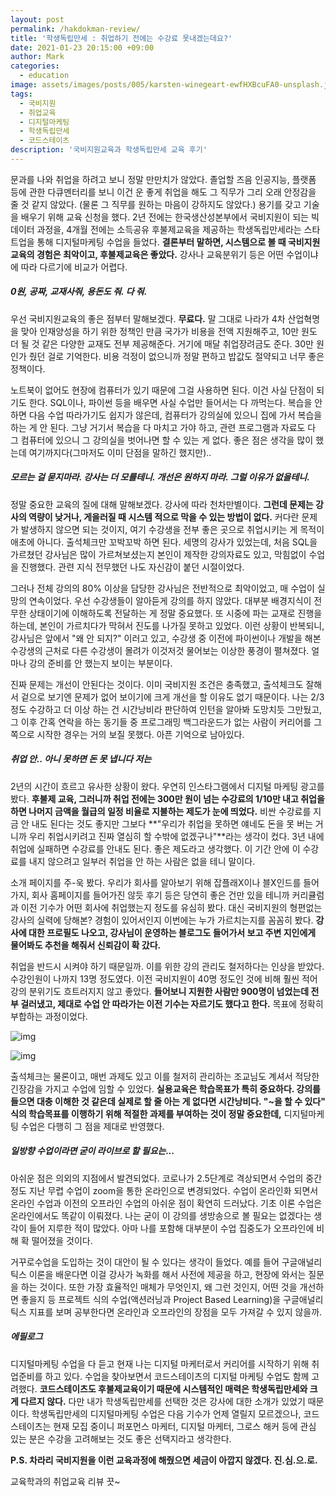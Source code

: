 ```yaml
---
layout: post
permalink: /hakdokman-review/
title: '학생독립만세 : 취업하기 전에는 수강료 못내겠는데요?'
date: 2021-01-23 20:15:00 +09:00
author: Mark
categories:
  - education
image: assets/images/posts/005/karsten-winegeart-ewfHXBcuFA0-unsplash.jpg
tags:
  - 국비지원
  - 취업교육
  - 디지털마케팅
  - 학생독립만세
  - 코드스테이츠
description: '국비지원교육과 학생독립만세 교육 후기'
---
```


 문과를 나와 취업을 하려고 보니 정말 만만치가 않았다. 졸업할 즈음 인공지능, 플랫폼 등에 관한 다큐멘터리를 보니 이건 운 좋게 취업을 해도 그 직무가 그리 오래 안정감을 줄 것 같지 않았다. (물론 그 직무를 원하는 마음이 강하지도 않았다.) 용기를 갖고 기술을 배우기 위해 교육 신청을 했다. 2년 전에는 한국생산성본부에서 국비지원이 되는 빅데이터 과정을, 4개월 전에는 소득공유 후불제교육을 제공하는 학생독립만세라는 스타트업을 통해 디지털마케팅 수업을 들었다. **결론부터 말하면, 시스템으로 볼 때 국비지원교육의 경험은 최악이고, 후불제교육은 좋았다.** 강사나 교육분위기 등은 어떤 수업이냐에 따라 다르기에 비교가 어렵다.

##### 0원, 공짜, 교재사줘, 용돈도 줘. 다 줘.

 우선 국비지원교육의 좋은 점부터 말해보겠다. **무료다.** 말 그대로 나라가 4차 산업혁명을 맞아 인재양성을 하기 위한 정책인 만큼 국가가 비용을 전액 지원해주고, 10만 원도 더 될 것 같은 다양한 교재도 전부 제공해준다. 거기에 매달 취업장려금도 준다. 30만 원인가 줬던 걸로 기억한다. 비용 걱정이 없으니까 정말 편하고 밥값도 절약되고 너무 좋은 정책이다.

 노트북이 없어도 현장에 컴퓨터가 있기 때문에 그걸 사용하면 된다. 이건 사실 단점이 되기도 한다. SQL이나, 파이썬 등을 배우면 사실 수업만 들어서는 다 까먹는다. 복습을 안 하면 다음 수업 따라가기도 쉽지가 않은데, 컴퓨터가 강의실에 있으니 집에 가서 복습을 하는 게 안 된다. 그냥 거기서 복습을 다 마치고 가야 하고, 관련 프로그램과 자료도 다 그 컴퓨터에 있으니 그 강의실을 벗어나면 할 수 있는 게 없다. 좋은 점은 생각을 많이 했는데 여기까지다(그마저도 이미 단점을 말하긴 했지만)..



##### 모르는 걸 묻지마라. 강사는 더 모를테니. 개선은 원하지 마라. 그럴 이유가 없을테니.

 정말 중요한 교육의 질에 대해 말해보겠다. 강사에 따라 천차만별이다. **그런데 문제는 강사의 역량이 낮거나, 게을러질 때 시스템 적으로 막을 수 있는 방법이 없다.** 커다란 문제가 발생하지 않으면 되는 것이지, 여기 수강생을 전부 좋은 곳으로 취업시키는 게 목적이 애초에 아니다. 출석체크만 꼬박꼬박 하면 된다. 세명의 강사가 있었는데, 처음 SQL을 가르쳤던 강사님은 많이 가르쳐보셨는지 본인이 제작한 강의자료도 있고, 막힘없이 수업을 진행했다. 관련 지식 전무했던 나도 자신감이 붙던 시절이었다.

 그러나 전체 강의의 80% 이상을 담당한 강사님은 전반적으로 최악이었고, 매 수업이 실망의 연속이었다. 우선 수강생들이 알아듣게 강의를 하지 않았다. 대부분 배경지식이 전무한 상태이기에 이해하도록 전달하는 게 정말 중요했다. 또 시중에 파는 교재로 진행을 하는데, 본인이 가르치다가 막혀서 진도를 나가질 못하고 있었다. 이런 상황이 반복되니, 강사님은 앞에서 "왜 안 되지?" 이러고 있고, 수강생 중 이전에 파이썬이나 개발을 해본 수강생의 근처로 다른 수강생이 몰려가 이것저것 물어보는 이상한 풍경이 펼쳐졌다. 얼마나 강의 준비를 안 했는지 보이는 부분이다.

 진짜 문제는 개선이 안된다는 것이다. 이미 국비지원 조건은 충족했고, 출석체크도 잘해서 겉으로 보기엔 문제가 없어 보이기에 크게 개선을 할 이유도 없기 때문이다. 나는 2/3 정도 수강하고 더 이상 하는 건 시간낭비라 판단하여 인턴을 알아봐 도망치듯 그만뒀고, 그 이후 간혹 연락을 하는 동기들 중 프로그래밍 백그라운드가 없는 사람이 커리어를 그쪽으로 시작한 경우는 거의 보질 못했다. 아픈 기억으로 남아있다.



##### 취업 안.. 아니 못하면 돈 못 냅니다 저는

 2년의 시간이 흐르고 유사한 상황이 왔다. 우연히 인스타그램에서 디지털 마케팅 광고를 봤다. **후불제 교육, 그러니까 취업 전에는 300만 원이 넘는 수강료의 1/10만 내고 취업을 하면 나머지 금액을 월급의 일정 비율로 지불하는 제도가 눈에 띄었다.** 비싼 수강료를 지금 안 내도 된다는 것도 좋지만 그보다 **"우리가 취업을 못하면 얘네도 돈을 못 버는 거니까 우리 취업시키려고 진짜 열심히 할 수밖에 없겠구나"**라는 생각이 컸다. 3년 내에 취업에 실패하면 수강료를 안내도 된다. 좋은 제도라고 생각했다. 이 기간 안에 이 수강료를 내지 않으려고 일부러 취업을 안 하는 사람은 없을 테니 말이다.

 소개 페이지를 주-욱 봤다. 우리가 회사를 알아보기 위해 잡플래X이나 블X인드를 들어가지, 회사 홈페이지를 들어가진 않듯 후기 등은 당연히 좋은 건만 있을 테니까 커리큘럼과 이전 기수가 어떤 회사에 취업했는지 정도를 유심히 봤다. 대신 국비지원의 형편없는 강사의 실력에 당해본? 경험이 있어서인지 이번에는 누가 가르치는지를 꼼꼼히 봤다. **강사에 대한 프로필도 나오고, 강사님이 운영하는 블로그도 들어가서 보고 주변 지인에게 물어봐도 추천을 해줘서 신뢰감이 확 갔다.**

 취업을 반드시 시켜야 하기 때문일까. 이를 위한 강의 관리도 철저하다는 인상을 받았다. 수강인원이 나까지 13명 정도였다. 이전 국비지원이 40명 정도인 것에 비해 훨씬 적어 강의 분위기도 흐트러지지 않고 좋았다. **들어보니 지원한 사람만 900명이 넘었는데 전부 걸러냈고, 제대로 수업 안 따라가는 이전 기수는 자르기도 했다고 한다.** 목표에 정확히 부합하는 과정이었다.



![img](https://img1.daumcdn.net/thumb/R1280x0/?fname=http%3A%2F%2Ft1.daumcdn.net%2Fbrunch%2Fservice%2Fuser%2F5jjU%2Fimage%2FzPsRwyPmlABwDH90U0OWauPnWgk.png)

![img](https://img1.daumcdn.net/thumb/R1280x0/?fname=http%3A%2F%2Ft1.daumcdn.net%2Fbrunch%2Fservice%2Fuser%2F5jjU%2Fimage%2FhiwmA7525aorhXvl8K_Pg-u8G70.png)

 출석체크는 물론이고, 매번 과제도 있고 이를 철저히 관리하는 조교님도 계셔서 적당한 긴장감을 가지고 수업에 임할 수 있었다. **실용교육은 학습목표가 특히 중요하다. 강의를 들으면 대충 이해한 것 같은데 실제로 할 줄 아는 게 없다면 시간낭비다. "~을 할 수 있다" 식의 학습목표를 이행하기 위해 적절한 과제를 부여하는 것이 정말 중요한데,** 디지털마케팅 수업은 다행히 그 점을 제대로 반영했다.



##### 일방향 수업이라면 굳이 라이브로 할 필요는...

 아쉬운 점은 의외의 지점에서 발견되었다. 코로나가 2.5단계로 격상되면서 수업의 중간 정도 지난 무렵 수업이 zoom을 통한 온라인으로 변경되었다. 수업이 온라인화 되면서 온라인 수업과 이전의 오프라인 수업의 아쉬운 점이 확연히 드러났다. 기초 이론 수업은 온라인에서도 똑같이 이뤄졌다. 나는 굳이 이 강의를 생방송으로 볼 필요는 없겠다는 생각이 들어 지루한 적이 많았다. 아마 나를 포함해 대부분이 수업 집중도가 오프라인에 비해 확 떨어졌을 것이다.

 거꾸로수업을 도입하는 것이 대안이 될 수 있다는 생각이 들었다. 예를 들어 구글애널리틱스 이론을 배운다면 이걸 강사가 녹화를 해서 사전에 제공을 하고, 현장에 와서는 질문을 하는 것이다. 또한 가장 효율적인 매체가 무엇인지, 왜 그런 것인지, 어떤 것을 개선하면 좋을지 등 프로젝트 식의 수업(액션러닝과 Project Based Learning)을 구글애널리틱스 지표를 보며 공부한다면 온라인과 오프라인의 장점을 모두 가져갈 수 있지 않을까.



##### 에필로그

 디지털마케팅 수업을 다 듣고 현재 나는 디지털 마케터로서 커리어를 시작하기 위해 취업준비를 하고 있다. 수업을 찾아보면서 코드스테이츠의 디지털 마케팅 수업도 함께 고려했다. **코드스테이츠도 후불제교육이기 때문에 시스템적인 매력은 학생독립만세와 크게 다르지 않다.** 다만 내가 학생독립만세를 선택한 것은 강사에 대한 소개가 있었기 때문이다. 학생독립만세의 디지털마케팅 수업은 다음 기수가 언제 열릴지 모르겠으나, 코드스테이츠는 현재 모집 중이니 퍼포먼스 마케터, 디지털 마케터, 그로스 해커 등에 관심 있는 분은 수강을 고려해보는 것도 좋은 선택지라고 생각한다.



**P.S. 차라리 국비지원을 이런 교육과정에 해줬으면 세금이 아깝지 않겠다. 진.심.으.로.**





교육학과의 취업교육 리뷰 끗~